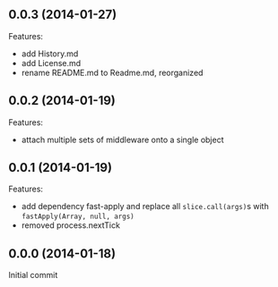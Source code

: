## 0.0.3 (2014-01-27)

Features:

  - add History.md
  - add License.md
  - rename README.md to Readme.md, reorganized

## 0.0.2 (2014-01-19)

Features:

  - attach multiple sets of middleware onto a single object

## 0.0.1 (2014-01-19)

Features:

  - add dependency fast-apply and replace all `slice.call(args)`s with `fastApply(Array, null, args)`
  - removed process.nextTick

## 0.0.0 (2014-01-18)

Initial commit